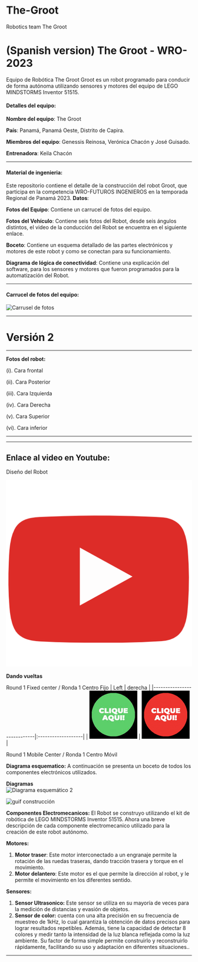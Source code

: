 # The-Groot
Robotics team The Groot
# (Spanish version) The Groot - WRO-2023
Equipo de Robótica The Groot
Groot es un robot programado para conducir de forma autónoma utilizando sensores y motores del equipo de LEGO MINDSTORMS Inventor 51515.

#### Detalles del equipo:
**Nombre del equipo**: The Groot

**País**: Panamá, Panamá Oeste, Distrito de Capira.

**Miembros del equipo**: Genessis Reinosa, Verónica Chacón y José Guisado.

**Entrenadora**: Keila Chacón 

--------------------

#### Material de ingenieria:
Este repositorio contiene el detalle de la construcción del robot Groot, que participa en la competencia WRO-FUTUROS INGENIEROS en la temporada Regional de Panamá 2023.
**Datos**:

**Fotos del Equipo**: Contiene un carrucel de fotos del equipo.

**Fotos del Vehículo**: Contiene seis fotos del Robot, desde seis ángulos distintos, el video de la conducción del Robot se encuentra en el siguiente enlace.

**Boceto**: Contiene un esquema detallado de las partes electrónicos y motores de este robot y como se conectan para su funcionamiento. 

**Diagrama de lógica de conectividad**: Contiene una explicación del software, para los sensores y motores que fueron programados para la automatización del Robot.

---------

#### Carrucel de fotos del equipo:
![Carrusel de fotos ](https://github.com/ProfaKeila/The-Groot/assets/112026718/af9ee1f7-a4c2-4ad2-b629-48ccbaddd912)

------------------------------------
# **Versión 2**
------------------------------------

**Fotos del robot:**

(i).	Cara frontal
 

(ii).	Cara Posterior
 

(iii). Cara Izquierda
 

(iv).	Cara Derecha
 

(v).	Cara Superior
 

(vi).	Cara inferior

  
------------------------------------------------
------------------------------------------------

## **Enlace al video en Youtube**:

Diseño del Robot

[![Explain](assets/545.png)](https://www.youtube.com/watch?v=wnwVR5ICpu8)

**Dando vueltas**

Round 1 Fixed center / Ronda 1 Centro Fijo
| Left | derecha |
|----------------------------|:-------------------|
| [![Left_Video](assets/GreenClick.jpeg)](https://youtube.com/watch?v=YElV2cVlcGc&feature=share) | [![Right_Video](assets/RedClick.png)](https://youtube.com/watch?v=4E5d0kaR8jM&feature=share) |



Round 1 Mobile Center / Ronda 1 Centro Móvil




**Diagrama esquematico:**
A continuación se presenta un boceto de todos los componentes electrónicos utilizados.
 
**Diagramas**  
![Diagrama esquemático 2](https://github.com/ProfaKeila/The-Groot/assets/112026718/d930809b-5c4d-4226-93a9-a6cc62784785)

 ![guif construcción](https://github.com/ProfaKeila/The-Groot/assets/112026718/c182dd1a-9856-413f-9043-af44294f3991)


**Componentes Electromecanicos:**
El Robot se construyo utilizando el kit de robótica de LEGO MINDSTORMS Inventor 51515. Ahora una breve descripción de cada componente electromecanico utilizado para la creación de este robot autónomo.

**Motores:** 
1.	**Motor traser**: Este  motor interconectado a un engranaje  permite la rotación de las ruedas traseras, dando tracción trasera y torque en el movimiento.
2.	**Motor delantero**: Este motor es el que permite la dirección al robot, y le permite el movimiento en los diferentes sentido.

**Sensores:**
1.	**Sensor Ultrasonico:** Este sensor se utiliza en su mayoría de veces para la medición de distancias y evasión de objetos.
3.	**Sensor de color:** cuenta con una alta precisión en su frecuencia de muestreo de 1kHz, lo cual garantiza la obtención de datos precisos para lograr resultados repetibles. Además, tiene la capacidad de detectar 8 colores y medir tanto la intensidad de la luz blanca reflejada como la luz ambiente. Su factor de forma simple permite construirlo y reconstruirlo rápidamente, facilitando su uso y adaptación en diferentes situaciones..

----------------------------------------------------------
